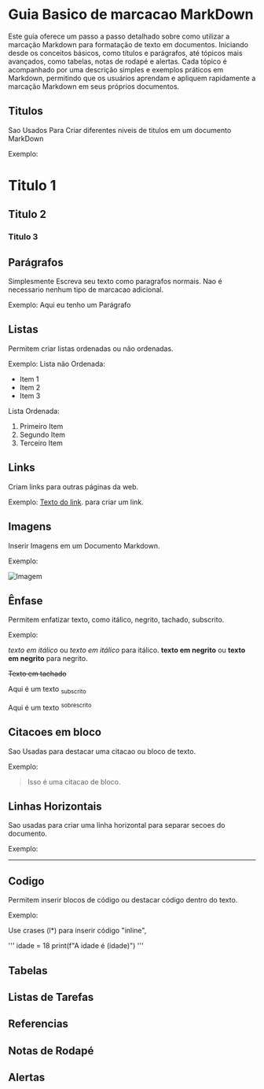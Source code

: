 # Guia Basico de marcacao MarkDown
Este guia oferece um passo a passo detalhado sobre como utilizar a marcação Markdown para
formatação de texto em documentos. Iniciando desde os conceitos básicos, como títulos e
parágrafos, até tópicos mais avançados, como tabelas, notas de rodapé e alertas. Cada tópico
é acompanhado por uma descrição simples e exemplos práticos em Markdown, permitindo que os
usuários aprendam e apliquem rapidamente a marcação Markdown em seus próprios documentos.

## Titulos 
Sao Usados Para Criar diferentes niveis de titulos em um documento MarkDown

Exemplo:
# Titulo 1
## Titulo 2
### Titulo 3



## Parágrafos
Simplesmente Escreva seu texto como paragrafos normais. Nao é necessario nenhum tipo de marcacao adicional.

Exemplo:
Aqui eu tenho um Parágrafo



## Listas
Permitem criar listas ordenadas ou não ordenadas.

Exemplo:
Lista não Ordenada:

* Item 1
* Item 2
* Item 3


Lista Ordenada:

1. Primeiro Item
2. Segundo Item
3. Terceiro Item


## Links
Criam links para outras páginas da web.

Exemplo:
[Texto do link](URL). para criar um link.


## Imagens
Inserir Imagens em um Documento Markdown.

Exemplo:

![Imagem](URL_da_Imagem)


## Ênfase 

Permitem enfatizar texto, como itálico, negrito, tachado, subscrito.

Exemplo:

*texto em itálico* ou _texto em itálico_ para itálico. **texto em negrito** ou __texto em negrito__ para negrito.


~~Texto em tachado~~

Aqui é um texto <sub> subscrito </sub>

Aqui é um texto <sup> sobrescrito </sup>

## Citacoes em bloco
Sao Usadas para destacar uma citacao ou bloco de texto.

Exemplo:

> Isso é uma citacao de bloco.


## Linhas Horizontais
Sao usadas para criar uma linha horizontal para separar secoes do documento.

Exemplo:

---


## Codigo
Permitem inserir blocos de código ou destacar código dentro do texto.

Exemplo:

Use crases (l*) para inserir código "inline",

'''
idade = 18
print(f"A idade é (idade)")
'''


## Tabelas
## Listas de Tarefas
## Referencias
## Notas de Rodapé
## Alertas














